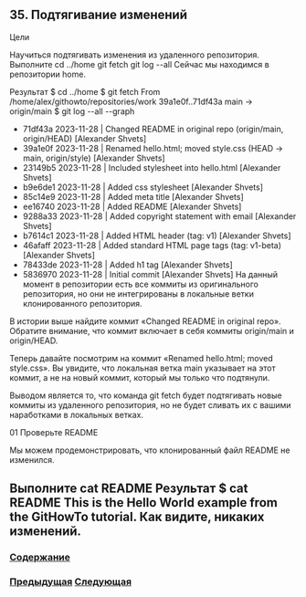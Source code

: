 ##  35. Подтягивание изменений

Цели

Научиться подтягивать изменения из удаленного репозитория.
Выполните
cd ../home
git fetch
git log --all
Сейчас мы находимся в репозитории home.

Результат
$ cd ../home
$ git fetch
From /home/alex/githowto/repositories/work
   39a1e0f..71df43a  main       -> origin/main
$ git log --all --graph
* 71df43a 2023-11-28 | Changed README in original repo (origin/main, origin/HEAD) [Alexander Shvets]
* 39a1e0f 2023-11-28 | Renamed hello.html; moved style.css (HEAD -> main, origin/style) [Alexander Shvets]
* 23149b5 2023-11-28 | Included stylesheet into hello.html [Alexander Shvets]
* b9e6de1 2023-11-28 | Added css stylesheet [Alexander Shvets]
* 85c14e9 2023-11-28 | Added meta title [Alexander Shvets]
* ee16740 2023-11-28 | Added README [Alexander Shvets]
* 9288a33 2023-11-28 | Added copyright statement with email [Alexander Shvets]
* b7614c1 2023-11-28 | Added HTML header (tag: v1) [Alexander Shvets]
* 46afaff 2023-11-28 | Added standard HTML page tags (tag: v1-beta) [Alexander Shvets]
* 78433de 2023-11-28 | Added h1 tag [Alexander Shvets]
* 5836970 2023-11-28 | Initial commit [Alexander Shvets]
На данный момент в репозитории есть все коммиты из оригинального репозитория, но они не интегрированы в локальные ветки клонированного репозитория.

В истории выше найдите коммит «Changed README in original repo». Обратите внимание, что коммит включает в себя коммиты origin/main и origin/HEAD.

Теперь давайте посмотрим на коммит «Renamed hello.html; moved style.css». Вы увидите, что локальная ветка main указывает на этот коммит, а не на новый коммит, который мы только что подтянули.

Выводом является то, что команда git fetch будет подтягивать новые коммиты из удаленного репозитория, но не будет сливать их с вашими наработками в локальных ветках.

01 Проверьте README

Мы можем продемонстрировать, что клонированный файл README не изменился.

Выполните
cat README
Результат
$ cat README
This is the Hello World example from the GitHowTo tutorial.
Как видите, никаких изменений.
---

### [Содержание](./bookgit.md)
### [Предыдущая](./book36.md)   [Следующая](./book38.md)